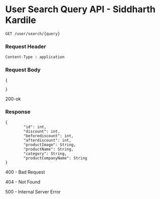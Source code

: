 # User Search Query API - Siddharth Kardile 
```
GET /user/search/{query}
```

### Request Header
```
Content-Type : application
```

### Request Body 
```
{

}
```
200-ok

### Response
```
{
        "id": int,
        "discount": int,
        "beforediscount": int,
        "afterdiscount": int,
        "productImage": String,
        "productName": String,
        "category": String,
        "productCompanyName": String
}
```
400 - Bad Request 

404 - Not Found

500 - Internal Server Error
